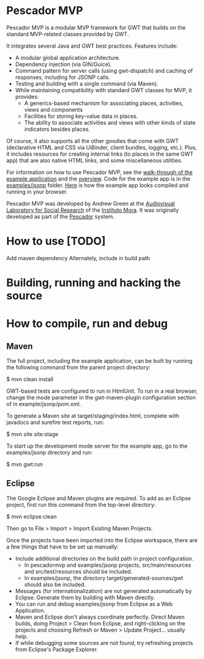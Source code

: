# Pescador MVP

Pescador MVP is a modular MVP framework for GWT that builds on the standard MVP-related
classes provided by GWT.

It integrates several Java and GWT best practices. Features include: 

- A modular global application architecture.
- Dependency injection (via GIN/Guice).
- Command pattern for server calls (using gwt-dispatch) and caching of responses,
  including for JSONP calls.
- Testing and building with a single command (via Maven).
- While maintaining compatibility with standard GWT classes for MVP, it provides:
    - A generics-based mechanism for associating places, activities, views and
      components
    - Facilities for storing key-value data in places.
    - The ability to associate activities and views with other kinds of state
      indicators besides places. 

Of course, it also supports all the other goodies that come with GWT 
(declarative HTML and CSS via UiBinder, client bundles, logging, etc.). Plus, it
includes resources for creating internal links (to places in the same GWT app)
that are also native HTML links, and some miscellaneous utilities.

For information on how to use Pescador MVP, see the [walk-through of the example
application](http://andrewgreen.github.io/pescadormvp/site/apidocs/index.html?mx/org/pescadormvp/examples/jsonp/client/package-summary.html) and the [overview](http://andrewgreen.github.io/pescadormvp/site/apidocs/index.html?mx/org/pescadormvp/core/package-summary.html). Code for the example app is in the [examples/jsonp](examples/jsonp) folder. [Here](http://andrewgreen.github.io/pescadormvp/site/examples/jsonp/live/index.html) is how the example app looks compiled and running in your browser.

Pescador MVP was developed by Andrew Green at the [Audiovisual Laboratory for Social Research](http://lais.mora.edu.mx/huellasdeluz/#contenido;id=MXIMHDL-AcercaDelSitio-LAIS) of the  [Instituto Mora](http://www.mora.edu.mx). It was originally developed as part of the [Pescador](http://lais.mora.edu.mx/huellasdeluz/#contenido;id=MXIMHDL-AcercaDelSitio-Pescador) system.


# How to use [TODO]

Add maven dependency
Alternately, include in build path


# Building, running and hacking the source

# How to compile, run and debug

## Maven

The full project, including the example application, can be built by running the
following command from the parent project directory:

$ mvn clean install

GWT-based tests are configured to run in HtmlUnit. To run in a real browser,
change the mode parameter in the gwt-maven-plugin configuration section of
in example/jsonp/pom.xml.

To generate a Maven site at target/staging/index.html, complete with javadocs
and surefire test reports, run:

$ mvn site site:stage 

To start up the development mode server for the example app, go to the
examples/jsonp directory and run:

$ mvn gwt:run


## Eclipse

The Google Eclipse and Maven plugins are required. To add as an Eclipse
project, first run this command from the top-level directory:

$ mvn eclipse:clean

Then go to File > Import > Import Existing Maven Projects.

Once the projects have been imported into the Eclipse workspace, there
are a few things that have to be set up manually:

- Include additional directories on the build path in project
  configuration.
    - In pescadormvp and examples/jsonp projects, src/main/resources
    and src/test/resources should be included. 
    - In examples/jsonp, the directory target/generated-sources/gwt should
    also be included.
- Messages (for internationalization) are not generated automatically by Eclipse.
  Generate them by building with Maven directly.
- You can run and debug examples/jsonp from Eclipse as a Web Application.
- Maven and Eclipse don't always coordinate perfectly. Direct Maven
  builds, doing Project > Clean from Eclipse, and right-clicking on the
  projects and choosing Refresh or Maven > Update Project... usually help.
- If while debugging some sources are not found, try refreshing projects
  from Eclipse's Package Explorer.
